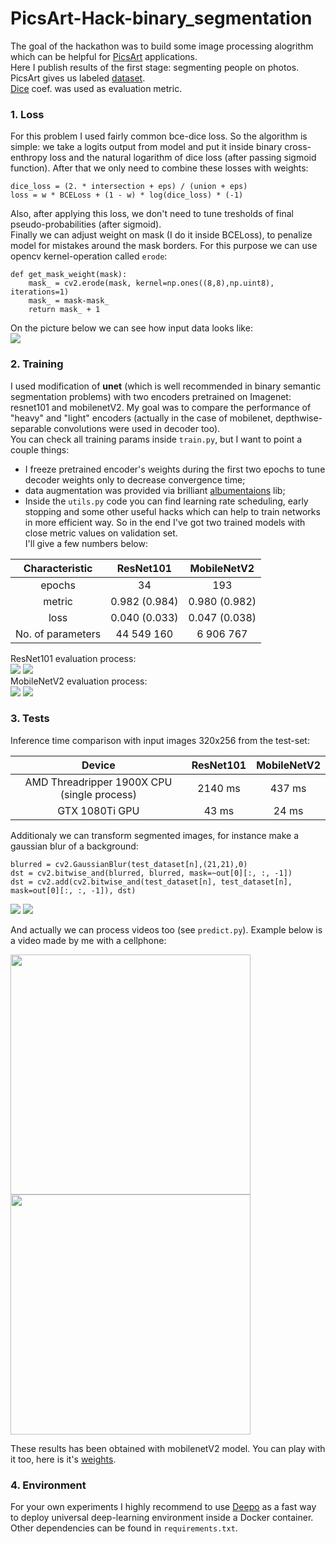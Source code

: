 # PicsArt-Hack-binary_segmentation

The goal of the hackathon was to build some image processing alogrithm which can be helpful for [PicsArt](https://picsart.com/?hl=en) applications.  
Here I publish results of the first stage: segmenting people on photos.
PicsArt gives us labeled [dataset](https://drive.google.com/file/d/1_e2DcZnjufx35uSmQElN5mpdo-Rlv7ZI/view?usp=sharing).  
[Dice](https://en.wikipedia.org/wiki/S%C3%B8rensen%E2%80%93Dice_coefficient) coef. was used as evaluation metric.  

### 1. Loss  
For this problem I used fairly common bce-dice loss. So the algorithm is simple: we take a logits output from model and put it inside binary cross-enthropy loss and the natural logarithm of dice loss (after passing sigmoid function). After that we only need to combine these losses with weights:
```
dice_loss = (2. * intersection + eps) / (union + eps)
loss = w * BCELoss + (1 - w) * log(dice_loss) * (-1)
```  
Also, after applying this loss, we don't need to tune tresholds of final pseudo-probabilities (after sigmoid).  
Finally we can adjust weight on mask (I do it inside BCELoss), to penalize model for mistakes around the mask borders. For this purpose we can use opencv kernel-operation called `erode`:
```
def get_mask_weight(mask):
    mask_ = cv2.erode(mask, kernel=np.ones((8,8),np.uint8), iterations=1)
    mask_ = mask-mask_
    return mask_ + 1
```  
On the picture below we can see how input data looks like:    
<img src="https://github.com/gasparian/PicsArt-Hack-binary_segmentation/blob/master/pics/example_1.png">  
### 2. Training  
I used modification of **unet** (which is well recommended in binary semantic segmentation problems) with two encoders pretrained on Imagenet: resnet101 and mobilenetV2. My goal was to compare the performance of "heavy" and "light" encoders (actually in the case of mobilenet, depthwise-separable convolutions were used in decoder too).  
You can check all training params inside `train.py`, but I want to point a couple things:
 - I freeze pretrained encoder's weights during the first two epochs to tune decoder weights only to decrease convergence time;
 - data augmentation was provided via brilliant [albumentaions](https://github.com/albu/albumentations) lib;
 - Inside the `utils.py` code you can find learning rate scheduling, early stopping and some other useful hacks which can help to train networks in more efficient way. 
So in the end I've got two trained models with close metric values on validation set.  
I'll give a few numbers below:  

Characteristic | ResNet101             |  MobileNetV2  
:-------------------------:|:-------------------------:|:-------------------------:  
epochs | 34 | 193  
metric | 0.982 (0.984) | 0.980 (0.982)  
loss | 0.040 (0.033) | 0.047 (0.038)  
No. of parameters | 44 549 160 | 6 906 767  

ResNet101 evaluation process:  
<img src="https://github.com/gasparian/PicsArt-Hack-binary_segmentation/blob/master/pics/resnet101_loss.png">  <img src="https://github.com/gasparian/PicsArt-Hack-binary_segmentation/blob/master/pics/resnet101_metric.png">  
MobileNetV2 evaluation process:  
<img src="https://github.com/gasparian/PicsArt-Hack-binary_segmentation/blob/master/pics/mbv2_loss.png">  <img src="https://github.com/gasparian/PicsArt-Hack-binary_segmentation/blob/master/pics/mbv2_metric.png">  

### 3. Tests  
Inference time comparison with input images 320x256 from the test-set:  

Device | ResNet101 | MobileNetV2  
:-------------------------:|:-------------------------:|:-------------------------:  
AMD Threadripper 1900X CPU (single process) | 2140 ms | 437 ms  
GTX 1080Ti GPU | 43 ms | 24 ms  

Additionaly we can transform segmented images, for instance make a gaussian blur of a background:
```
blurred = cv2.GaussianBlur(test_dataset[n],(21,21),0)
dst = cv2.bitwise_and(blurred, blurred, mask=~out[0][:, :, -1])
dst = cv2.add(cv2.bitwise_and(test_dataset[n], test_dataset[n], mask=out[0][:, :, -1]), dst)
```
<img src="https://github.com/gasparian/PicsArt-Hack-binary_segmentation/blob/master/pics/ex_2_orig.png">  <img src="https://github.com/gasparian/PicsArt-Hack-binary_segmentation/blob/master/pics/ex_2_transformed.png">  

And actually we can process videos too (see `predict.py`). Example below is a video made by me with a cellphone:  

<img src="https://github.com/gasparian/PicsArt-Hack-binary_segmentation/blob/master/pics/VID_orig.gif" height=384>  <img src="https://github.com/gasparian/PicsArt-Hack-binary_segmentation/blob/master/pics/VID_edited.gif" height=384>  

These results has been obtained with mobilenetV2 model. You can play with it too, here is it's [weights](https://drive.google.com/file/d/1mMtNNPRvc7DVC-Ozu2ne5cXaOrVNY7Dm/view?usp=sharing).  

### 4. Environment  
For your own experiments I highly recommend to use [Deepo](https://github.com/ufoym/deepo) as a fast way to deploy universal deep-learning environment inside a Docker container.  Other dependencies can be found in `requirements.txt`.  
